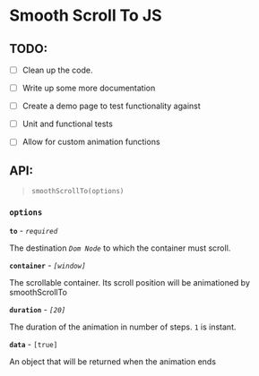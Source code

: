 # Smooth Scroll To JS

## TODO:
- [  ] Clean up the code.
- [  ] Write up some more documentation
- [  ] Create a demo page to test functionality against
- [  ] Unit and functional tests
- [  ] Allow for custom animation functions


## API:
> `smoothScrollTo(options)`

### **`options`**

**`to`** - *`required`*

The destination *`Dom Node`* to which the container must scroll.

**`container`** - *`[window]`*

The scrollable container. Its scroll position will be animationed by smoothScrollTo

**`duration`** - *`[20]`*

The duration of the animation in number of steps. `1` is instant.

**`data`** - `[true]`

An object that will be returned when the animation ends